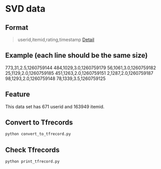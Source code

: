 # SVD data

## Format
> userid,itemid,rating,timestamp
[Detail](http://files.grouplens.org/datasets/movielens/ml-latest-small-README.html)

## Example (each line should be the same size)
773,31,2.5,1260759144
484,1029,3.0,1260759179
56,1061,3.0,1260759182
25,1129,2.0,1260759185
451,1263,2.0,1260759151
2,1287,2.0,1260759187
98,1293,2.0,1260759148
78,1339,3.5,1260759125

## Feature
This data set has 671 userid and 163949 itemid.

## Convert to Tfrecords
```python
python convert_to_tfrecord.py
```

## Check Tfrecords
```python
python print_tfrecord.py
```
